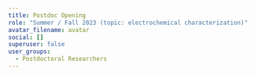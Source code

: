 ```yaml
---
title: Postdoc Opening
role: "Summer / Fall 2023 (topic: electrochemical characterization)"
avatar_filename: avatar
social: []
superuser: false
user_groups:
  - Postdoctoral Researchers
---
```

